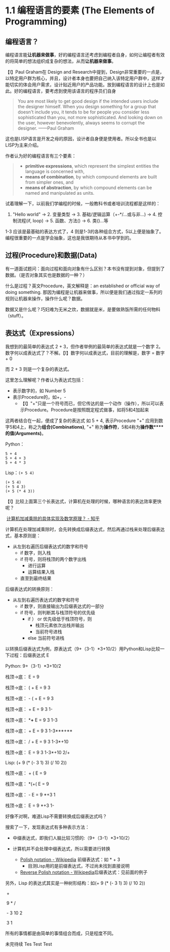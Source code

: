 # 1.1 编程语言的要素 (The Elements of Programming)

## 编程语言？

编程语言能**让机器来做事**，好的编程语言还考虑到编程者自身，如何让编程者有效的将简单的想法组织成复杂的想法，从而**让机器来做事**。

【I】Paul Graham在 Design and Research中提到，Design非常重要的一点是，以特定用户群为核心，并且，设计者本身也要把自己纳入该特定用户群中，这样才能切实的体会用户需求，设计贴近用户的产品功能。放到编程语言的设计上也是如此。好的编程语言，要考虑到使用该语言的程序员们自身

> You are most likely to get good design if the intended users include the designer himself. When you design something for a group that doesn't include you, it tends to be for people you consider less sophisticated than you, not more sophisticated. And looking down on the user, however benevolently, always seems to corrupt the designer. ——Paul Graham

这也是LISP语言是开发之母的原因，设计者自身便是使用者。所以全书也是以LISP为主来介绍。

作者认为好的编程语言有三个要素：

> - **primitive expressions**, which represent the simplest entities the language is concerned with,
> - **means of combination**, by which compound elements are built from simpler ones, and
> - **means of abstraction**, by which compound elements can be named and manipulated as units.

试着理解一下，以前我们学编程的时候，一般教科书或者培训流程都是这样的：

1. "Hello world" -> 2. 变量类型 -> 3. 基础/逻辑运算（+-*/…或与非…) -> 4. 控制流程(if, loop) -> 5.  函数、方法() -> 6. 类()…等

1-3 应该是最基础的表达方式了，4 则是1-3的各种组合方式，5以上便是抽象了。编程很重要的一点是学会抽象，这也是我很期待从本书中学到的。

## 过程(Procedure)和数据(Data)

有一道面试题问：面向过程和面向对象有什么区别？本书没有提到对象，但提到了数据。（是否对象其实也是数据的一种？）

什么是过程？英文Procedure，英文解释是：an established or official way of doing something. 那因为编程是让机器来做事，所以便是我们通过指定一系列的规则让机器来操作，操作什么呢？数据。

数据又是什么呢？巧妇难为无米之炊，数据就是米，是要做熟饭所需的任何物料（stuff）。

## 表达式（Expressions）

我想到的最简单的表达式 2 + 3，但作者举例的最简单的表达式就是一个数字 2。数字何以成表达式了？不解。【I】数字何以成表达式，目前的理解是，数字 = 数字 + 0

而 2 + 3 则是一个复杂的表达式。

这里怎么理解呢？作者认为表达式包括：

- 表示数字的，如 Number 5
- 表示Procedure的，如+，-
  - 【I】"+"只是一个符号而已，但它传达的是一个动作（操作），所以可以表示Procedure。Procedure是按照既定程式做事，如将5和4加起来

这两者结合在一起，便成了复杂的表达式 如 5 + 4, 表示Procedure "+" 应用到数字5和4上，称之为**组合(Combinations)**, "+" 称为**操作符**，5和4称为**操作数****的值(Arguments)**。

Python：

```
5 + 4
5 + 4 + 3
5 + 4 * 3
```

Lisp：```(+ 5 4)```

```
(+ 5 4)
(+ 5 4 3)
(+ 5 (* 4 3))
```

【I】比较上面第三个长表达式，计算机在处理的时候，哪种语言的表达效率更快呢？

​            [计算机加减乘除的具体实现及数学原理？ - 知乎](https://www.zhihu.com/question/21387550)

计算机在处理加减乘除时，会先转换成后缀表达式，然后再通过栈来处理后缀表达式，基本原则是：

- 从左到右遍历后缀表达式的数字和符号
  - if 数字，则入栈
  - if 符号，则将栈顶的两个数字出栈
    - 进行运算
    - 运算结果入栈
  - 直至到最终结果

后缀表达式的转换原则：

- 从左到右遍历表达式的数字和符号
  - if 数字，则直接输出为后缀表达式的一部分
  - if 符号，则判断其与栈顶符号的优先级
    - if ） or 优先级低于栈顶符号，则
      - 栈顶元素依次出栈并输出
      - 当前符号进栈
    - else 当前符号进栈

以转换后缀表达式为例，原表达式（9+（3-1）*3+10/2）用Python和Lisp比较一下过程：后缀表达式 E

Python: 9+（3-1）*3+10/2

栈顶->底：					E = 9	

栈顶->底：	  ( +				E = 9 3	

栈顶->底：	- ( +				E = 9 3	

栈顶->底：	+				E = 9 3 1-

栈顶->底：	***+**				E = 9 3 1-3

栈顶->底：	+				E = 9 3 1-3***+**	

栈顶->底：	/ +				E = 9 3 1-3*+10

栈顶->底：					E = 9 3 1-3*+10 2/+

Lisp: (+ 9 (* (- 3 1) 3) (/ 10 2))

栈顶->底：	+ (				E = 9	

栈顶->底：	 *(+(			E = 9	

栈顶->底：	-			E = 9 *+3 1	

栈顶->底：					E = 9 *+3 1-

好像不对啊，难道Lisp不需要转换成后缀表达式吗？

搜索了一下，发现表达式有多种表示方法：

- 中缀表达式，即我们人脑比较习惯的:（9+（3-1）*3+10/2）

- 计算机并不会处理中缀表达式，所以需要进行转换

  - [Polish notation - Wikipedia](https://en.wikipedia.org/wiki/Polish_notation) 前缀表达式：如 * + 3
    - 目测Lisp用的是前缀表达式，不过尚未找到直接说明
  - [Reverse Polish notation - Wikipedia](https://en.wikipedia.org/wiki/Reverse_Polish_notation)后缀表达式：见前面的例子

  

另外，Lisp 的表达式其实是一种树形结构：如(+ 9 (* (- 3 1) 3) (/ 10 2))

​					+

​		9			*				/

​				-		3		10		2

​			3		1

所有的事情都是由简单的事情组合而成，只是程度不同。

未完待续 Tes Test Test

